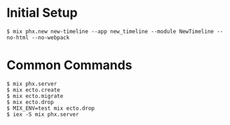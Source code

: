 # Initial Setup
```
$ mix phx.new new-timeline --app new_timeline --module NewTimeline --no-html --no-webpack

```

# Common Commands
```
$ mix phx.server
$ mix ecto.create
$ mix ecto.migrate
$ mix ecto.drop
$ MIX_ENV=test mix ecto.drop
$ iex -S mix phx.server
